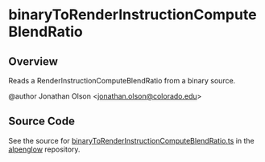 # binaryToRenderInstructionComputeBlendRatio

## Overview

Reads a RenderInstructionComputeBlendRatio from a binary source.

@author Jonathan Olson &lt;jonathan.olson@colorado.edu&gt;



## Source Code

See the source for [binaryToRenderInstructionComputeBlendRatio.ts](https://github.com/phetsims/alpenglow/blob/main/js/render-program/binaryToRenderInstructionComputeBlendRatio.ts) in the [alpenglow](https://github.com/phetsims/alpenglow) repository.
